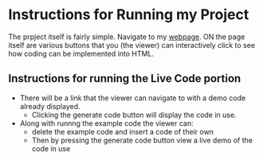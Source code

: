 # Instructions for Running my Project

The prpject itself is fairly simple. Navigate to my [webpage](https://marxspawn.github.io/webBasedJavaDemo/). ON the page itself are various buttons that you (the viewer) can interactively click to see how coding can be implemented into HTML.

## Instructions for running the Live Code portion
- There will be a link that the viewer can navigate to with a demo code already displayed. 
  - Clicking the generate code button will display the code in use.
- Along with runnng the example code the viewer can:
  - delete the example code and insert a code of their own
  - Then by pressing the generate code button view a live demo of the code in use
